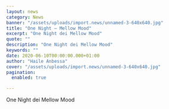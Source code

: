 ```yaml
---
layout: news
category: News
banner: "/assets/uploads/import.news/unnamed-3-640x640.jpg"
title: "One Night – Mellow Mood"
excerpt: "One Night dei Mellow Mood"
quote: ""
description: "One Night dei Mellow Mood"
keywords: ""
date: 2020-06-10T00:00:00.000+01:00
author: "Haile Anbessa"
cover: "/assets/uploads/import.news/unnamed-3-640x640.jpg"
pagination:
  enabled: true

---
```


One Night dei Mellow Mood